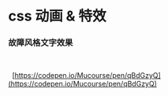 # css 动画 & 特效

### 故障风格文字效果

&nbsp;

<css-animate-text-fault />

&nbsp;
[https://codepen.io/Mucourse/pen/qBdGzyQ](https://codepen.io/Mucourse/pen/qBdGzyQ)